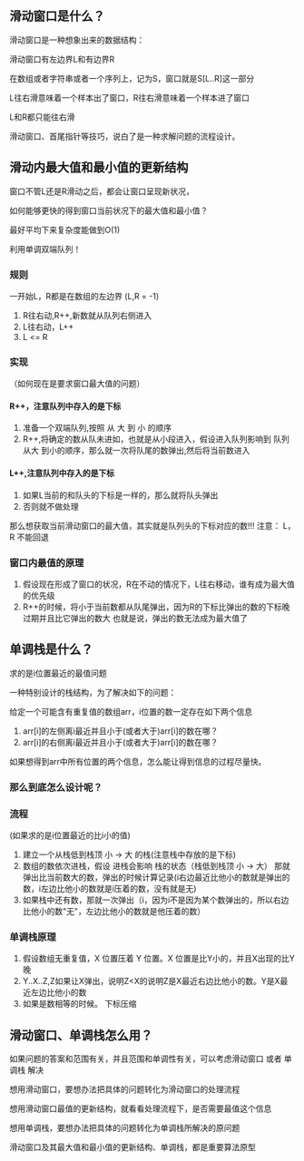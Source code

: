 ## 滑动窗口是什么？


滑动窗口是一种想象出来的数据结构：

滑动窗口有左边界L和有边界R

在数组或者字符串或者一个序列上，记为S，窗口就是S[L..R]这一部分

L往右滑意味着一个样本出了窗口，R往右滑意味着一个样本进了窗口

L和R都只能往右滑

滑动窗口、首尾指针等技巧，说白了是一种求解问题的流程设计。


## 滑动内最大值和最小值的更新结构

窗口不管L还是R滑动之后，都会让窗口呈现新状况，

如何能够更快的得到窗口当前状况下的最大值和最小值？

最好平均下来复杂度能做到O(1)

利用单调双端队列！

### 规则

一开始L，R都是在数组的左边界 (L,R = -1)

1. R往右动,R++,新数就从队列右侧进入
2. L往右动，L++
3. L <= R 


### 实现

（如何现在是要求窗口最大值的问题）

#### R++，注意队列中存入的是下标

1. 准备一个双端队列,按照 从 大 到 小 的顺序 
2. R++,将确定的数从队未进如，也就是从小段进入，假设进入队列影响到
队列从大 到小的顺序，那么就一次将队尾的数弹出,然后将当前数进入
   
#### L++,注意队列中存入的是下标

1. 如果L当前的和队头的下标是一样的，那么就将队头弹出
2. 否则就不做处理

那么想获取当前滑动窗口的最大值，其实就是队列头的下标对应的数!!!
注意： L，R 不能回退

### 窗口内最值的原理

1. 假设现在形成了窗口的状况，R在不动的情况下，L往右移动，谁有成为最大值的优先级
2. R++的时候，将小于当前数都从队尾弹出，因为R的下标比弹出的数的下标晚过期并且比它弹出的数大
也就是说，弹出的数无法成为最大值了

## 单调栈是什么？

求的是i位置最近的最值问题

一种特别设计的栈结构，为了解决如下的问题：

给定一个可能含有重复值的数组arr，i位置的数一定存在如下两个信息

1. arr[i]的左侧离i最近并且小于(或者大于)arr[i]的数在哪？
2. arr[i]的右侧离i最近并且小于(或者大于)arr[i]的数在哪？

如果想得到arr中所有位置的两个信息，怎么能让得到信息的过程尽量快。

### 那么到底怎么设计呢？

### 流程

(如果求的是i位置最近的比i小的值)

1. 建立一个从栈低到栈顶 小 -> 大 的栈(注意栈中存放的是下标)
2. 数组的数依次进栈，假设 进栈会影响 栈的状态（栈低到栈顶 小 -> 大）
那就弹出比当前数大的数，弹出的时候计算记录(i右边最近比他小的数就是弹出的数，i左边比他小的数就是i压着的数，没有就是无)
3. 如果栈中还有数，那就一次弹出（i，因为i不是因为某个数弹出的，所以右边比他小的数"无"，左边比他小的数就是他压着的数）

### 单调栈原理

1. 假设数组无重复值，X 位置压着 Y 位置。X 位置是比Y小的，并且X出现的比Y晚
2. Y..X..Z,Z如果让X弹出，说明Z<X的说明Z是X最近右边比他小的数。Y是X最近左边比他小的数
3. 如果是数相等的时候。 下标压缩

## 滑动窗口、单调栈怎么用？

如果问题的答案和范围有关，并且范围和单调性有关，可以考虑滑动窗口 或者 单调栈 解决

想用滑动窗口，要想办法把具体的问题转化为滑动窗口的处理流程

想用滑动窗口最值的更新结构，就看看处理流程下，是否需要最值这个信息

想用单调栈，要想办法把具体的问题转化为单调栈所解决的原问题

滑动窗口及其最大值和最小值的更新结构、单调栈，都是重要算法原型









